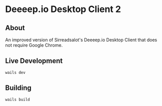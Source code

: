 # Deeeep.io Desktop Client 2

## About

An improved version of Sirreadsalot's Deeeep.io Desktop Client that does not require Google Chrome.

## Live Development

```
wails dev
```

## Building

```
wails build
```